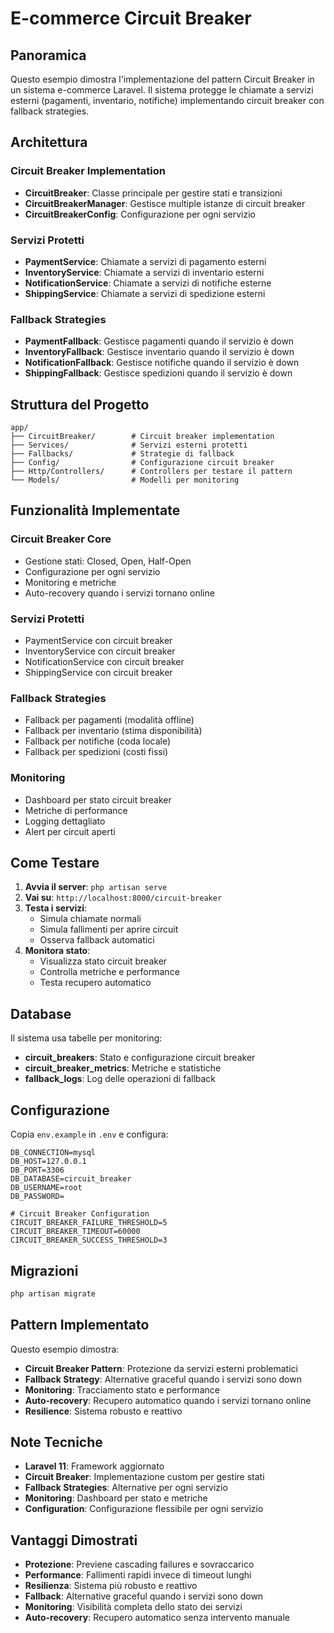 # E-commerce Circuit Breaker

## Panoramica

Questo esempio dimostra l'implementazione del pattern Circuit Breaker in un sistema e-commerce Laravel. Il sistema protegge le chiamate a servizi esterni (pagamenti, inventario, notifiche) implementando circuit breaker con fallback strategies.

## Architettura

### Circuit Breaker Implementation
- **CircuitBreaker**: Classe principale per gestire stati e transizioni
- **CircuitBreakerManager**: Gestisce multiple istanze di circuit breaker
- **CircuitBreakerConfig**: Configurazione per ogni servizio

### Servizi Protetti
- **PaymentService**: Chiamate a servizi di pagamento esterni
- **InventoryService**: Chiamate a servizi di inventario esterni
- **NotificationService**: Chiamate a servizi di notifiche esterne
- **ShippingService**: Chiamate a servizi di spedizione esterni

### Fallback Strategies
- **PaymentFallback**: Gestisce pagamenti quando il servizio è down
- **InventoryFallback**: Gestisce inventario quando il servizio è down
- **NotificationFallback**: Gestisce notifiche quando il servizio è down
- **ShippingFallback**: Gestisce spedizioni quando il servizio è down

## Struttura del Progetto

```
app/
├── CircuitBreaker/        # Circuit breaker implementation
├── Services/              # Servizi esterni protetti
├── Fallbacks/             # Strategie di fallback
├── Config/                # Configurazione circuit breaker
├── Http/Controllers/      # Controllers per testare il pattern
└── Models/                # Modelli per monitoring
```

## Funzionalità Implementate

### Circuit Breaker Core
-  Gestione stati: Closed, Open, Half-Open
-  Configurazione per ogni servizio
-  Monitoring e metriche
-  Auto-recovery quando i servizi tornano online

### Servizi Protetti
-  PaymentService con circuit breaker
-  InventoryService con circuit breaker
-  NotificationService con circuit breaker
-  ShippingService con circuit breaker

### Fallback Strategies
-  Fallback per pagamenti (modalità offline)
-  Fallback per inventario (stima disponibilità)
-  Fallback per notifiche (coda locale)
-  Fallback per spedizioni (costi fissi)

### Monitoring
-  Dashboard per stato circuit breaker
-  Metriche di performance
-  Logging dettagliato
-  Alert per circuit aperti

## Come Testare

1. **Avvia il server**: `php artisan serve`
2. **Vai su**: `http://localhost:8000/circuit-breaker`
3. **Testa i servizi**:
   - Simula chiamate normali
   - Simula fallimenti per aprire circuit
   - Osserva fallback automatici
4. **Monitora stato**:
   - Visualizza stato circuit breaker
   - Controlla metriche e performance
   - Testa recupero automatico

## Database

Il sistema usa tabelle per monitoring:
- **circuit_breakers**: Stato e configurazione circuit breaker
- **circuit_breaker_metrics**: Metriche e statistiche
- **fallback_logs**: Log delle operazioni di fallback

## Configurazione

Copia `env.example` in `.env` e configura:

```env
DB_CONNECTION=mysql
DB_HOST=127.0.0.1
DB_PORT=3306
DB_DATABASE=circuit_breaker
DB_USERNAME=root
DB_PASSWORD=

# Circuit Breaker Configuration
CIRCUIT_BREAKER_FAILURE_THRESHOLD=5
CIRCUIT_BREAKER_TIMEOUT=60000
CIRCUIT_BREAKER_SUCCESS_THRESHOLD=3
```

## Migrazioni

```bash
php artisan migrate
```

## Pattern Implementato

Questo esempio dimostra:
- **Circuit Breaker Pattern**: Protezione da servizi esterni problematici
- **Fallback Strategy**: Alternative graceful quando i servizi sono down
- **Monitoring**: Tracciamento stato e performance
- **Auto-recovery**: Recupero automatico quando i servizi tornano online
- **Resilience**: Sistema robusto e reattivo

## Note Tecniche

- **Laravel 11**: Framework aggiornato
- **Circuit Breaker**: Implementazione custom per gestire stati
- **Fallback Strategies**: Alternative per ogni servizio
- **Monitoring**: Dashboard per stato e metriche
- **Configuration**: Configurazione flessibile per ogni servizio

## Vantaggi Dimostrati

- **Protezione**: Previene cascading failures e sovraccarico
- **Performance**: Fallimenti rapidi invece di timeout lunghi
- **Resilienza**: Sistema più robusto e reattivo
- **Fallback**: Alternative graceful quando i servizi sono down
- **Monitoring**: Visibilità completa dello stato dei servizi
- **Auto-recovery**: Recupero automatico senza intervento manuale
